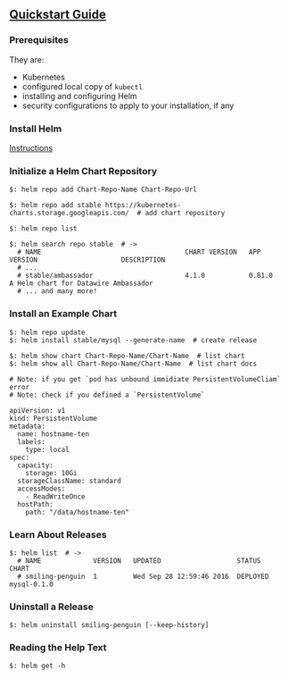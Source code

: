 ## [Quickstart Guide](https://helm.sh/docs/intro/quickstart/)

### Prerequisites

They are:
* Kubernetes
* configured local copy of `kubectl`
* installing and configuring Helm
* security configurations to apply to your installation, if any

### Install Helm

[Instructions](../Installing)

### Initialize a Helm Chart Repository

```
$: helm repo add Chart-Repo-Name Chart-Repo-Url

$: helm repo add stable https://kubernetes-charts.storage.googleapis.com/  # add chart repository

$: helm repo list
```

```
$: helm search repo stable  # ->
  # NAME                                    CHART VERSION   APP VERSION                     DESCRIPTION
  # ...
  # stable/ambassador                       4.1.0           0.81.0                          A Helm chart for Datawire Ambassador
  # ... and many more!
```

### Install an Example Chart

```
$: helm repo update
$: helm install stable/mysql --generate-name  # create release

$: helm show chart Chart-Repo-Name/Chart-Name  # list chart
$: helm show all Chart-Repo-Name/Chart-Name  # list chart docs
```

```
# Note: if you get `pod has unbound immidiate PersistentVolumeCliam` error
# Note: check if you defined a `PersistentVolume`
```

```
apiVersion: v1
kind: PersistentVolume
metadata:
  name: hostname-ten
  labels:
    type: local
spec:
  capacity:
    storage: 10Gi
  storageClassName: standard
  accessModes:
    - ReadWriteOnce
  hostPath:
    path: "/data/hostname-ten"
```

### Learn About Releases

```
$: helm list  # ->
  # NAME             VERSION   UPDATED                   STATUS    CHART
  # smiling-penguin  1         Wed Sep 28 12:59:46 2016  DEPLOYED  mysql-0.1.0
```

### Uninstall a Release

```
$: helm uninstall smiling-penguin [--keep-history]
```

### Reading the Help Text

```
$: helm get -h
```
